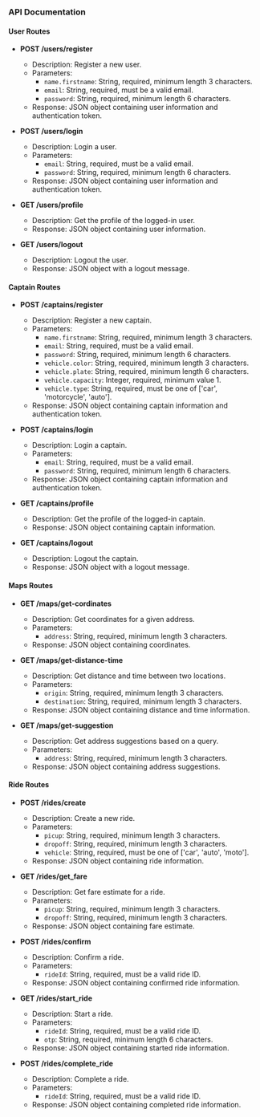 ### API Documentation

#### User Routes

- **POST /users/register**
  - Description: Register a new user.
  - Parameters:
    - `name.firstname`: String, required, minimum length 3 characters.
    - `email`: String, required, must be a valid email.
    - `password`: String, required, minimum length 6 characters.
  - Response: JSON object containing user information and authentication token.

- **POST /users/login**
  - Description: Login a user.
  - Parameters:
    - `email`: String, required, must be a valid email.
    - `password`: String, required, minimum length 6 characters.
  - Response: JSON object containing user information and authentication token.

- **GET /users/profile**
  - Description: Get the profile of the logged-in user.
  - Response: JSON object containing user information.

- **GET /users/logout**
  - Description: Logout the user.
  - Response: JSON object with a logout message.

#### Captain Routes

- **POST /captains/register**
  - Description: Register a new captain.
  - Parameters:
    - `name.firstname`: String, required, minimum length 3 characters.
    - `email`: String, required, must be a valid email.
    - `password`: String, required, minimum length 6 characters.
    - `vehicle.color`: String, required, minimum length 3 characters.
    - `vehicle.plate`: String, required, minimum length 6 characters.
    - `vehicle.capacity`: Integer, required, minimum value 1.
    - `vehicle.type`: String, required, must be one of ['car', 'motorcycle', 'auto'].
  - Response: JSON object containing captain information and authentication token.

- **POST /captains/login**
  - Description: Login a captain.
  - Parameters:
    - `email`: String, required, must be a valid email.
    - `password`: String, required, minimum length 6 characters.
  - Response: JSON object containing captain information and authentication token.

- **GET /captains/profile**
  - Description: Get the profile of the logged-in captain.
  - Response: JSON object containing captain information.

- **GET /captains/logout**
  - Description: Logout the captain.
  - Response: JSON object with a logout message.

#### Maps Routes

- **GET /maps/get-cordinates**
  - Description: Get coordinates for a given address.
  - Parameters:
    - `address`: String, required, minimum length 3 characters.
  - Response: JSON object containing coordinates.

- **GET /maps/get-distance-time**
  - Description: Get distance and time between two locations.
  - Parameters:
    - `origin`: String, required, minimum length 3 characters.
    - `destination`: String, required, minimum length 3 characters.
  - Response: JSON object containing distance and time information.

- **GET /maps/get-suggestion**
  - Description: Get address suggestions based on a query.
  - Parameters:
    - `address`: String, required, minimum length 3 characters.
  - Response: JSON object containing address suggestions.

#### Ride Routes

- **POST /rides/create**
  - Description: Create a new ride.
  - Parameters:
    - `picup`: String, required, minimum length 3 characters.
    - `dropoff`: String, required, minimum length 3 characters.
    - `vehicle`: String, required, must be one of ['car', 'auto', 'moto'].
  - Response: JSON object containing ride information.

- **GET /rides/get_fare**
  - Description: Get fare estimate for a ride.
  - Parameters:
    - `picup`: String, required, minimum length 3 characters.
    - `dropoff`: String, required, minimum length 3 characters.
  - Response: JSON object containing fare estimate.

- **POST /rides/confirm**
  - Description: Confirm a ride.
  - Parameters:
    - `rideId`: String, required, must be a valid ride ID.
  - Response: JSON object containing confirmed ride information.

- **GET /rides/start_ride**
  - Description: Start a ride.
  - Parameters:
    - `rideId`: String, required, must be a valid ride ID.
    - `otp`: String, required, minimum length 6 characters.
  - Response: JSON object containing started ride information.

- **POST /rides/complete_ride**
  - Description: Complete a ride.
  - Parameters:
    - `rideId`: String, required, must be a valid ride ID.
  - Response: JSON object containing completed ride information.
